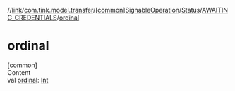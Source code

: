 //[link](../../../../index.md)/[com.tink.model.transfer](../../../index.md)/[[common]SignableOperation](../../index.md)/[Status](../index.md)/[AWAITING_CREDENTIALS](index.md)/[ordinal](ordinal.md)



# ordinal  
[common]  
Content  
val [ordinal](ordinal.md): [Int](https://kotlinlang.org/api/latest/jvm/stdlib/kotlin/-int/index.html)  



